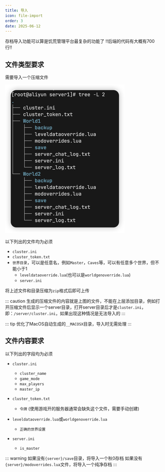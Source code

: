 ```yaml
---
title: 导入
icon: file-import
order: 3
date: 2025-06-12
---
```


存档导入功能可以算是饥荒管理平台最复杂的功能了 !!后端的代码有大概有700行!!

## 文件类型要求

需要导入一个压缩文件

![文件树](assets/import-file-tree.png)

以下列出的文件均为必须

- `cluster.ini`
- `cluster_token.txt`
- `世界目录`，可以是任意名，例如`Master`，`Caves`等，可以有任意多个世界，但不能小于1
  - `leveldataoverride.lua`(也可以是`worldgenoverride.lua`)
  - `server.ini`

将上述文件和目录压缩为`zip`格式后即可上传

::: caution
生成的压缩文件的内容就是上图的文件，不能在上层添加目录，例如打开压缩文件后显示一个server目录，打开server目录后才是`cluster.ini`，即：`/server/cluster.ini`，如果出现这种情况是无法导入的
:::

::: tip
优化了MacOS自动生成的`__MACOSX`目录，导入时无需处理
:::

## 文件内容要求

以下列出的字段均为必须

- `cluster.ini`
  - `cluster_name`
  - `game_mode`
  - `max_players`
  - `master_ip`

- `cluster_token.txt`
  - `令牌` (使用游戏开的服务器通常会缺失这个文件，需要手动创建)

- `leveldataoverride.lua`或`worldgenoverride.lua`
  - `正确的世界设置`

- `server.ini`
  - `is_master`

::: warning
如果没有`{server}/save`目录，将导入一个秋0存档
如果没有`{server}/modoverrides.lua`文件，将导入一个纯净存档
:::

